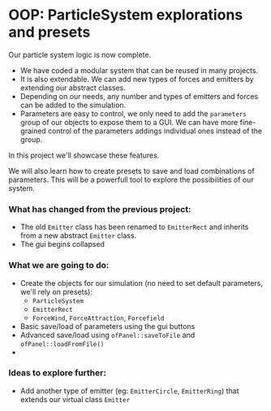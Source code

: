# OOP: ParticleSystem explorations and presets

Our particle system logic is now complete.

- We have coded a modular system that can be reused in many projects.
- It is also extendable. We can add new types of forces and emitters by extending our abstract classes.
- Depending on our needs, any number and types of emitters and forces can be added to the simulation.
- Parameters are easy to control, we only need to add the ``parameters`` group of our objects to expose them to a GUI. We can have more fine-grained control of the parameters addings individual ones instead of the group.

In this project we'll showcase these features.

We will also learn how to create presets to save and load combinations of parameters. This will be a powerfull tool to explore the possibilities of our system.


### What has changed from the previous project:
- The old ``Emitter`` class has been renamed to ``EmitterRect`` and inherits from a new abstract ``Emitter`` class.
- The gui begins collapsed


### What we are going to do: 
- Create the objects for our simulation (no need to set default parameters, we'll rely on presets): 
    - ``ParticleSystem``
    - ``EmitterRect``
    - ``ForceWind``, ``ForceAttraction``, ``Forcefield``
- Basic save/load of parameters using the gui buttons
- Advanced save/load using ``ofPanel::saveToFile`` and ``ofPanel::loadFromFile()``
- 


### Ideas to explore further:
- Add another type of emitter (eg: ``EmitterCircle``, ``EmitterRing``) that extends our virtual class ``Emitter``